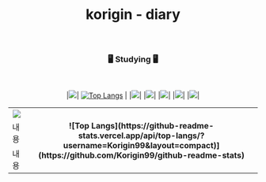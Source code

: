 <div align=center>
  
# korigin - diary

### 

<br>

### 🖥️ Studying 🖥️
<br>


|<img src="https://img.shields.io/badge/Python-3766AB?style=flat-square&logo=Python&logoColor=white"/>| [![Top Langs](https://github-readme-stats.vercel.app/api/top-langs/?username=Korigin99&layout=compact)](https://github.com/Korigin99/github-readme-stats) |
|<img src="https://img.shields.io/badge/C-A8B9CC?style=flat-square&logo=C&logoColor=white"/>|
|<img src="https://img.shields.io/badge/HTML5-E34F26?style=flat-square&logo=html5&logoColor=white"/>|
|<img src="https://img.shields.io/badge/css-1572B6?style=flat-square&logo=css3&logoColor=white"/>|
|<img src="https://img.shields.io/badge/JavaScript-7DF1E?style=flat-square&logo=JavaScript&logoColor=white"/>|
|<img src="https://img.shields.io/badge/JAVA-7DF1E?style=flat-square&logo=JAVA&logoColor=white"/>|
  
<table>
  <tr>
    <th><img src="https://img.shields.io/badge/Python-3766AB?style=flat-square&logo=Python&logoColor=white"/></th>
    <th rowspan=3> ![Top Langs](https://github-readme-stats.vercel.app/api/top-langs/?username=Korigin99&layout=compact)](https://github.com/Korigin99/github-readme-stats) </th>
  </tr>
  <tr>
    <td>내용</td>
  </tr>
  <tr>
    <td>내용</td>
  </tr>
</table>

  
  
</div>
